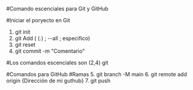 #Comando escenciales para Git y GitHub

#Iniciar el poryecto en Git
1. git init
2. git Add ( (.) ; --all ; especifico)
3. git reset
4. git commit -m "Comentario"

#Los comandos escenciales son (2,4) git


#Comandos para GitHub
#Ramas
5. git branch -M main
6. git remote add origin {Dirección de mi guthub}
7. git push